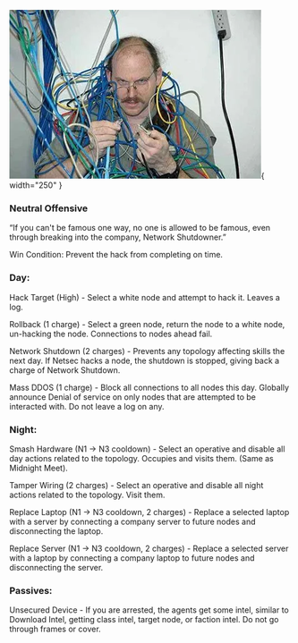 ![networkshutdowner.png](Images/networkshutdowner.png){ width="250" }

### **Neutral Offensive**

“If you can't be famous one way, no one is allowed to be famous, even through breaking into the company, Network Shutdowner.”

Win Condition: Prevent the hack from completing on time.

### **Day:**

Hack Target (High) - Select a white node and attempt to hack it. Leaves a log.

Rollback (1 charge) - Select a green node, return the node to a white node, un-hacking the node. Connections to nodes ahead fail.

Network Shutdown (2 charges) - Prevents any topology affecting skills the next day. If Netsec hacks a node, the shutdown is stopped, giving back a charge of Network Shutdown.

Mass DDOS (1 charge) - Block all connections to all nodes this day. Globally announce Denial of service on only nodes that are attempted to be interacted with. Do not leave a log on any.

### **Night:**

Smash Hardware (N1 -> N3 cooldown) - Select an operative and disable all day actions related to the topology. Occupies and visits them. (Same as Midnight Meet).

Tamper Wiring (2 charges) - Select an operative and disable all night actions related to the topology. Visit them.

Replace Laptop (N1 -> N3 cooldown, 2 charges) - Replace a selected laptop with a server by connecting a company server to future nodes and disconnecting the laptop.

Replace Server (N1 -> N3 cooldown, 2 charges) - Replace a selected server with a laptop by connecting a company laptop to future nodes and disconnecting the server.

### **Passives:**

Unsecured Device - If you are arrested, the agents get some intel, similar to Download Intel, getting class intel, target node, or faction intel. Do not go through frames or cover.